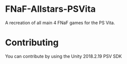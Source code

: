 # FNaF-Allstars-PSVita
A recreation of all main 4 FNaF games for the PS Vita.

# Contributing
You can contribute by using the Unity 2018.2.19 PSV SDK
